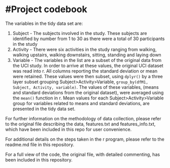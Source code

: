 #Project codebook
==================

The variables in the tidy data set are:

1. Subject - The subjects involved in the study. These subjects are identified by number from 1 to 30 as there were a total of 30 participants in the study
2. Activity - There were six activities in the study ranging from walking, walking upstairs, walking downstairs, sitting, standing and laying down
3. Variable - The variables in the list are a subset of the original data from the UCI study. In order to arrive at these values, the original UCI dataset was read into r. All columns reporting the standard deviation or mean were retained. These values were then subset, using `dplyr()` by a three layer subset grouping Subject>Activity>Variable, `group_by(dfM1, Subject, Activity, variable)`. The values of these variables, (means and standard deviations from the original dataset), were averaged using the `mean()` function in r. Mean values for each Subject>Activity>Variable group for variables related to means and standard deviations, are presented in the tidy data set.

For further information on the methodology of data collection, please refer to the original file describing the data, features.txt and features_info.txt, which have been included in this repo for user convenience. 

For additional details on the steps taken in the r program, please refer to the readme.md file in this repository.

For a full view of the code, the original file, with detailed commenting, has been included in this repository.
